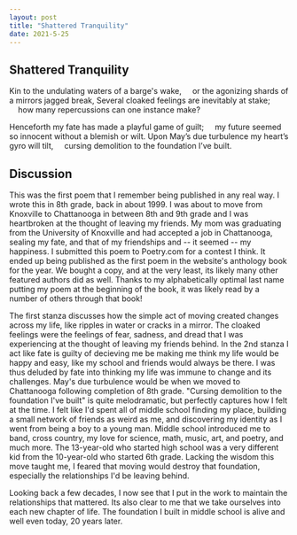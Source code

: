 ```yaml
---
layout: post
title: "Shattered Tranquility"
date: 2021-5-25
---
```


## Shattered Tranquility

Kin to the undulating waters of a barge's wake,
&nbsp;&nbsp;&nbsp;&nbsp;or the agonizing shards of a mirrors jagged break,
Several cloaked feelings are inevitably at stake;
&nbsp;&nbsp;&nbsp;&nbsp;how many repercussions can one instance make?

Henceforth my fate has made a playful game of guilt;
&nbsp;&nbsp;&nbsp;&nbsp;my future seemed so innocent without a blemish or wilt.
Upon May’s due turbulence my heart’s gyro will tilt,
&nbsp;&nbsp;&nbsp;&nbsp;cursing demolition to the foundation I’ve built.

## Discussion

This was the first poem that I remember being published in any real way. I wrote this in 8th grade, back in about 1999. I was about to move from Knoxville to Chattanooga in between 8th and 9th grade and I was heartbroken at the thought of leaving my friends. My mom was graduating from the University of Knoxville and had accepted a job in Chattanooga, sealing my fate, and that of my friendships and -- it seemed -- my happiness. I submitted this poem to Poetry.com for a contest I think. It ended up being published as the first poem in the website's anthology book for the year. We bought a copy, and at the very least, its likely many other featured authors did as well. Thanks to my alphabetically optimal last name putting my poem at the beginning of the book, it was likely read by a number of others through that book!

The first stanza discusses how the simple act of moving created changes across my life, like ripples in water or cracks in a mirror. The cloaked feelings were the feelings of fear, sadness, and dread that I was experiencing at the thought of leaving my friends behind. In the 2nd stanza I act like fate is guilty of decieving me be making me think my life would be happy and easy, like my school and friends would always be there. I was thus deluded by fate into thinking my life was immune to change and its challenges. May's due turbulence would be when we moved to Chattanooga following completion of 8th grade. "Cursing demolition to the foundation I've built" is quite melodramatic, but perfectly captures how I felt at the time. I felt like I'd spent all of middle school finding my place, building a small network of friends as weird as me, and discovering my identity as I went from being a boy to a young man. Middle school introduced me to band, cross country, my love for science, math, music, art, and poetry, and much more. The 13-year-old who started high school was a very different kid from the 10-year-old who started 6th grade. Lacking the wisdom this move taught me, I feared that moving would destroy that foundation, especially the relationships I'd be leaving behind.

Looking back a few decades, I now see that I put in the work to maintain the relationships that mattered. Its also clear to me that we take ourselves into each new chapter of life. The foundation I built in middle school is alive and well even today, 20 years later.
